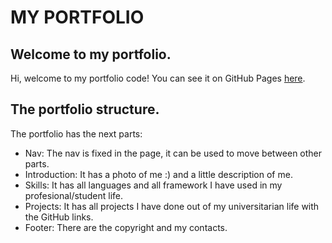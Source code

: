 # MY PORTFOLIO

## Welcome to my portfolio.

Hi, welcome to my portfolio code! You can see it on GitHub Pages [here](https://loreenzo02.github.io).

## The portfolio structure.

The portfolio has the next parts:
- Nav: The nav is fixed in the page, it can be used to move between other parts.
- Introduction: It has a photo of me :) and a little description of me.
- Skills: It has all languages and all framework I have used in my profesional/student life.
- Projects: It has all projects I have done out of my universitarian life with the GitHub links.
- Footer: There are the copyright and my contacts.

